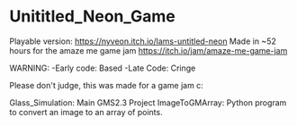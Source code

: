 # Unititled_Neon_Game
Playable version: https://nyveon.itch.io/lams-untitled-neon
Made in ~52 hours for the amaze me game jam https://itch.io/jam/amaze-me-game-jam

WARNING: 
-Early code: Based
-Late Code: Cringe

Please don't judge, this was made for a game jam c:

Glass_Simulation: Main GMS2.3 Project
ImageToGMArray: Python program to convert an image to an array of points.
